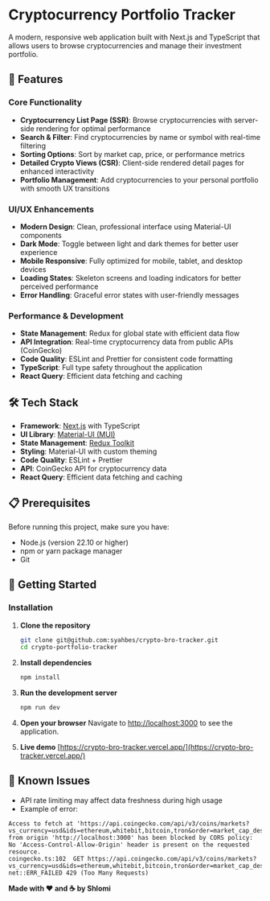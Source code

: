 # Cryptocurrency Portfolio Tracker

A modern, responsive web application built with Next.js and TypeScript that allows users to browse cryptocurrencies and manage their investment portfolio.

## 🚀 Features

### Core Functionality
- **Cryptocurrency List Page (SSR)**: Browse cryptocurrencies with server-side rendering for optimal performance
- **Search & Filter**: Find cryptocurrencies by name or symbol with real-time filtering
- **Sorting Options**: Sort by market cap, price, or performance metrics
- **Detailed Crypto Views (CSR)**: Client-side rendered detail pages for enhanced interactivity
- **Portfolio Management**: Add cryptocurrencies to your personal portfolio with smooth UX transitions

### UI/UX Enhancements
- **Modern Design**: Clean, professional interface using Material-UI components
- **Dark Mode**: Toggle between light and dark themes for better user experience
- **Mobile Responsive**: Fully optimized for mobile, tablet, and desktop devices
- **Loading States**: Skeleton screens and loading indicators for better perceived performance
- **Error Handling**: Graceful error states with user-friendly messages

### Performance & Development
- **State Management**: Redux for global state with efficient data flow
- **API Integration**: Real-time cryptocurrency data from public APIs (CoinGecko)
- **Code Quality**: ESLint and Prettier for consistent code formatting
- **TypeScript**: Full type safety throughout the application
- **React Query**: Efficient data fetching and caching

## 🛠️ Tech Stack

- **Framework**: [Next.js](https://nextjs.org/) with TypeScript
- **UI Library**: [Material-UI (MUI)](https://mui.com/)
- **State Management**: [Redux Toolkit](https://redux-toolkit.js.org/)
- **Styling**: Material-UI with custom theming
- **Code Quality**: ESLint + Prettier
- **API**: CoinGecko API for cryptocurrency data
- **React Query**: Efficient data fetching and caching

## 📋 Prerequisites

Before running this project, make sure you have:

- Node.js (version 22.10 or higher)
- npm or yarn package manager
- Git

## 🚀 Getting Started

### Installation

1. **Clone the repository**
   ```bash
   git clone git@github.com:syahbes/crypto-bro-tracker.git
   cd crypto-portfolio-tracker
   ```

2. **Install dependencies**
   ```bash
   npm install
   ```

3. **Run the development server**
   ```bash
   npm run dev
   ```

4. **Open your browser**
   Navigate to [http://localhost:3000](http://localhost:3000) to see the application.

5. **Live demo**
   [https://crypto-bro-tracker.vercel.app/](https://crypto-bro-tracker.vercel.app/)

## 🐛 Known Issues

- API rate limiting may affect data freshness during high usage
- Example of error:
```
Access to fetch at 'https://api.coingecko.com/api/v3/coins/markets?vs_currency=usd&ids=ethereum,whitebit,bitcoin,tron&order=market_cap_desc&per_page=250&page=1&sparkline=false&locale=en' from origin 'http://localhost:3000' has been blocked by CORS policy: No 'Access-Control-Allow-Origin' header is present on the requested resource.
coingecko.ts:102  GET https://api.coingecko.com/api/v3/coins/markets?vs_currency=usd&ids=ethereum,whitebit,bitcoin,tron&order=market_cap_desc&per_page=250&page=1&sparkline=false&locale=en net::ERR_FAILED 429 (Too Many Requests)
```

**Made with ❤️ and ☕ by Shlomi**